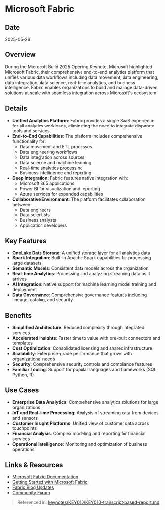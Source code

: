 # Microsoft Fabric

## Date
2025-05-26

## Overview
During the Microsoft Build 2025 Opening Keynote, Microsoft highlighted Microsoft Fabric, their comprehensive end-to-end analytics platform that unifies various data workflows including data movement, data engineering, data integration, data science, real-time analytics, and business intelligence. Fabric enables organizations to build and manage data-driven solutions at scale with seamless integration across Microsoft's ecosystem.

## Details
- **Unified Analytics Platform**: Fabric provides a single SaaS experience for all analytics workloads, eliminating the need to integrate disparate tools and services.
- **End-to-End Capabilities**: The platform includes comprehensive functionality for:
  - Data movement and ETL processes
  - Data engineering workflows
  - Data integration across sources
  - Data science and machine learning
  - Real-time analytics processing
  - Business intelligence and reporting
- **Deep Integration**: Fabric features native integration with:
  - Microsoft 365 applications
  - Power BI for visualization and reporting
  - Azure services for expanded capabilities
- **Collaborative Environment**: The platform facilitates collaboration between:
  - Data engineers
  - Data scientists
  - Business analysts
  - Application developers

## Key Features
- **OneLake Data Storage**: A unified storage layer for all analytics data
- **Spark Integration**: Built-in Apache Spark capabilities for processing large datasets
- **Semantic Models**: Consistent data models across the organization
- **Real-time Analytics**: Processing and analyzing streaming data as it arrives
- **AI Integration**: Native support for machine learning model training and deployment
- **Data Governance**: Comprehensive governance features including lineage, catalog, and security

## Benefits
- **Simplified Architecture**: Reduced complexity through integrated services
- **Accelerated Insights**: Faster time to value with pre-built connectors and templates
- **Cost Optimization**: Consolidated licensing and shared infrastructure
- **Scalability**: Enterprise-grade performance that grows with organizational needs
- **Security**: Comprehensive security controls and compliance features
- **Familiar Tooling**: Support for popular languages and frameworks (SQL, Python, R)

## Use Cases
- **Enterprise Data Analytics**: Comprehensive analytics solutions for large organizations
- **IoT and Real-time Processing**: Analysis of streaming data from devices and sensors
- **Customer Insight Platforms**: Unified view of customer data across touchpoints
- **Financial Analysis**: Complex modeling and reporting for financial services
- **Operational Intelligence**: Monitoring and optimization of business operations

## Links & Resources
- [Microsoft Fabric Documentation](https://learn.microsoft.com/en-us/fabric/)
- [Getting Started with Microsoft Fabric](https://learn.microsoft.com/en-us/training/fabric/)
- [Fabric Blog Updates](https://blog.fabric.microsoft.com)
- [Community Forum](https://community.fabric.microsoft.com)

> Referenced in: [keynotes/KEY010/KEY010-transcript-based-report.md](../KEY010-transcript-based-report.md)